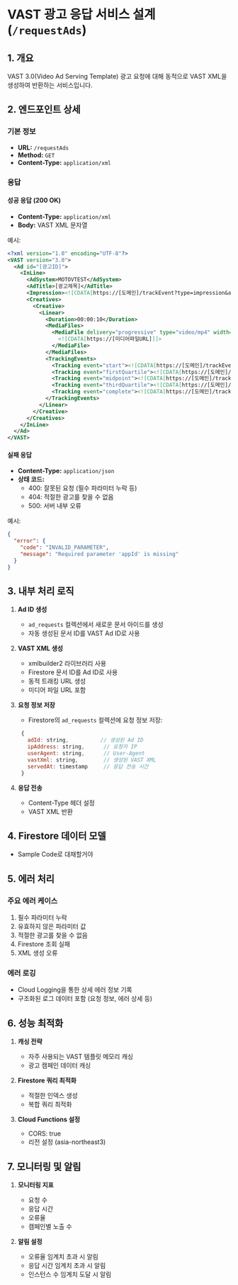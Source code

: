 # VAST 광고 응답 서비스 설계 (`/requestAds`)

## 1. 개요

VAST 3.0(Video Ad Serving Template) 광고 요청에 대해 동적으로 VAST XML을 생성하여 반환하는 서비스입니다.

## 2. 엔드포인트 상세

### 기본 정보

- **URL:** `/requestAds`
- **Method:** `GET`
- **Content-Type:** `application/xml`

### 응답

#### 성공 응답 (200 OK)

- **Content-Type:** `application/xml`
- **Body:** VAST XML 문자열

예시:

```xml
<?xml version="1.0" encoding="UTF-8"?>
<VAST version="3.0">
  <Ad id="[광고ID]">
    <InLine>
      <AdSystem>MOTOVTEST</AdSystem>
      <AdTitle>[광고제목]</AdTitle>
      <Impression><![CDATA[https://[도메인]/trackEvent?type=impression&adId=[광고ID]]]></Impression>
      <Creatives>
        <Creative>
          <Linear>
            <Duration>00:00:10</Duration>
            <MediaFiles>
              <MediaFile delivery="progressive" type="video/mp4" width="1920" height="1080">
                <![CDATA[https://[미디어파일URL]]]>
              </MediaFile>
            </MediaFiles>
            <TrackingEvents>
              <Tracking event="start"><![CDATA[https://[도메인]/trackEvent?type=start&adId=[광고ID]]]></Tracking>
              <Tracking event="firstQuartile"><![CDATA[https://[도메인]/trackEvent?type=firstQuartile&adId=[광고ID]]]></Tracking>
              <Tracking event="midpoint"><![CDATA[https://[도메인]/trackEvent?type=midpoint&adId=[광고ID]]]></Tracking>
              <Tracking event="thirdQuartile"><![CDATA[https://[도메인]/trackEvent?type=thirdQuartile&adId=[광고ID]]]></Tracking>
              <Tracking event="complete"><![CDATA[https://[도메인]/trackEvent?type=complete&adId=[광고ID]]]></Tracking>
            </TrackingEvents>
          </Linear>
        </Creative>
      </Creatives>
    </InLine>
  </Ad>
</VAST>
```

#### 실패 응답

- **Content-Type:** `application/json`
- **상태 코드:**
  - 400: 잘못된 요청 (필수 파라미터 누락 등)
  - 404: 적절한 광고를 찾을 수 없음
  - 500: 서버 내부 오류

예시:

```json
{
  "error": {
    "code": "INVALID_PARAMETER",
    "message": "Required parameter 'appId' is missing"
  }
}
```

## 3. 내부 처리 로직

1. **Ad ID 생성**

   - `ad_requests` 컬렉션에서 새로운 문서 아이드를 생성
   - 자동 생성된 문서 ID를 VAST Ad ID로 사용

2. **VAST XML 생성**

   - xmlbuilder2 라이브러리 사용
   - Firestore 문서 ID를 Ad ID로 사용
   - 동적 트래킹 URL 생성
   - 미디어 파일 URL 포함

3. **요청 정보 저장**

   - Firestore의 `ad_requests` 컬렉션에 요청 정보 저장:

   ```javascript
    {
      adId: string,          // 생성된 Ad ID
      ipAddress: string,      // 요청자 IP
      userAgent: string,      // User-Agent
      vastXml: string,        // 생성된 VAST XML
      servedAt: timestamp     // 응답 전송 시간
    }
   ```

4. **응답 전송**
   - Content-Type 헤더 설정
   - VAST XML 반환

## 4. Firestore 데이터 모델

- Sample Code로 대채할거야

<!-- ### `ad_campaigns` 컬렉션

```javascript
{
  campaignId: string,
  name: string,
  startDate: timestamp,
  endDate: timestamp,
  status: string,
  targeting: {
    appIds: string[],
    deviceTypes: string[],
    osTypes: string[],
  },
  creatives: string[]  // 크리에이티브 ID 배열
}
```
### `ad_creatives` 컬렉션

```javascript
{
  creativeId: string,
  type: string,
  title: string,
  duration: number,
  mediaUrl: string,
  clickThroughUrl: string,
  vastTemplate: string
}
``` -->

## 5. 에러 처리

### 주요 에러 케이스

1. 필수 파라미터 누락
2. 유효하지 않은 파라미터 값
3. 적절한 광고를 찾을 수 없음
4. Firestore 조회 실패
5. XML 생성 오류

### 에러 로깅

- Cloud Logging을 통한 상세 에러 정보 기록
- 구조화된 로그 데이터 포함 (요청 정보, 에러 상세 등)

## 6. 성능 최적화

1. **캐싱 전략**

   - 자주 사용되는 VAST 템플릿 메모리 캐싱
   - 광고 캠페인 데이터 캐싱

2. **Firestore 쿼리 최적화**

   - 적절한 인덱스 생성
   - 복합 쿼리 최적화

3. **Cloud Functions 설정**
   - CORS: true
   - 리전 설정 (asia-northeast3)

## 7. 모니터링 및 알림

1. **모니터링 지표**

   - 요청 수
   - 응답 시간
   - 오류율
   - 캠페인별 노출 수

2. **알림 설정**
   - 오류율 임계치 초과 시 알림
   - 응답 시간 임계치 초과 시 알림
   - 인스턴스 수 임계치 도달 시 알림
